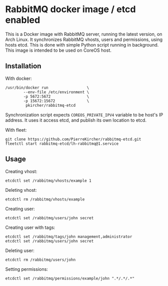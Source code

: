 RabbitMQ docker image / etcd enabled
====================================

This is a Docker image with RabbitMQ server, running the latest version,
on Arch Linux. It synchronizes RabbitMQ vhosts, users and permissions,
using hosts etcd. This is done with simple Python script running in background.
This image is intended to be used on CoreOS host.

Installation
------------

With docker:
```
/usr/bin/docker run                 \
        --env-file /etc/environment \
        -p 5672:5672                \
        -p 15672:15672              \
         pkircher/rabbitmq-etcd
```

Synchronization script expects `COREOS_PRIVATE_IPV4` variable to be host's
IP address. It uses it access etcd, and publish its own location to etcd.

With fleet:
```
git clone https://github.com/PierreKircher/rabbitmq-etcd.git
fleetctl start rabbitmq-etcd/lh-rabbitmq@1.service
```

Usage
-----

Creating vhost:

```
etcdctl set /rabbitmq/vhosts/example 1
```

Deleting vhost:

```
etcdctl rm /rabbitmq/vhosts/example
```

Creating user:

```
etcdctl set /rabbitmq/users/john secret
```

Creating user with tags:

```
etcdctl set /rabbitmq/tags/john management,administrator
etcdctl set /rabbitmq/users/john secret
```

Deleting user:

```
etcdctl rm /rabbitmq/users/john
```

Setting permissions:

```
etcdctl set /rabbitmq/permissions/example/john ".*/.*/.*"
```
